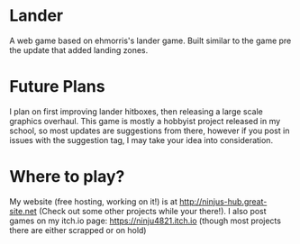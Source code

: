 # Lander
A web game based on ehmorris's lander game.
Built similar to the game pre the update that added landing zones.

# Future Plans
I plan on first improving lander hitboxes, then releasing a large scale graphics overhaul.
This game is mostly a hobbyist project released in my school, so most updates are suggestions from there, however if you post in issues with the suggestion tag, I may take your idea into consideration.

# Where to play?
My website (free hosting, working on it!) is at http://ninjus-hub.great-site.net (Check out some other projects while your there!).
I also post games on my itch.io page: https://ninju4821.itch.io (though most projects there are either scrapped or on hold)